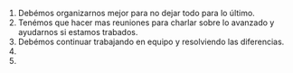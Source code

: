 1. Debémos organizarnos mejor para no dejar todo para lo último.
2. Tenémos que hacer mas reuniones para charlar sobre lo avanzado y ayudarnos si estamos trabados.
3. Debémos continuar trabajando en equipo y resolviendo las diferencias.
4. 
5. 